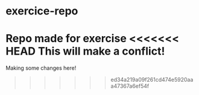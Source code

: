 # exercice-repo
Repo made for exercise
<<<<<<< HEAD
This will make a conflict!
=======
Making some changes here!
>>>>>>> ed34a219a09f261cd474e5920aaa47367a6ef54f
